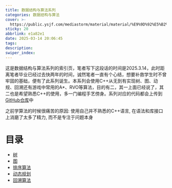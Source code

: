 ```yaml
---
title: 数据结构与算法系列
categories: 数据结构与算法
cover: >-
  https://public.ysjf.com/mediastorm/material/material/%E9%9D%92%E5%B2%9B-12-%E5%85%A8%E6%99%AF-20250114.JPG
sticky: 20
abbrlink: e1a82e1
date: 2025-03-14 20:06:45
tags:
description:
swiper_index:
---
```


这是数据结构与算法系列的索引页，笔者写下这段话的时间是2025.3.14，此时距离笔者毕业已经过去快两年的时间，诚然笔者一直有个心结，想要补救学生时不曾牢固的基础，便有了此系列诞生。本系列会使用C++从无到有实现树、图、动规、回溯还有游戏中常用的A*、RVO等算法，目的有二，其一上面已经说了，其二也是希望熟悉C++的使用，多一门编程手艺傍身。系列对应的代码都会上传到[GitHub仓库](https://github.com/SoIncredible/programming-practice)中

之前学算法的时候很痛苦的原因: 使用自己并不熟悉的C++语言, 在语法和库接口上消磨了太多了精力, 而不是专注于问题本身

# 目录

- [树](https://soincredible.github.io/posts/62b3cca9/)
- [图](https://soincredible.github.io/posts/c830c38b/)
- [排序算法](https://soincredible.github.io/posts/735e5788/)
- [动态规划](https://soincredible.github.io/postsa80d0031/)
- [回溯算法](https://soincredible.github.io/posts/376d0826/)